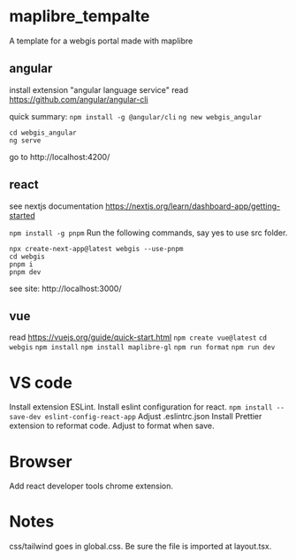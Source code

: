 # maplibre_tempalte
A template for a webgis portal made with maplibre


## angular
install extension "angular language service"
read https://github.com/angular/angular-cli

quick summary:
```npm install -g @angular/cli```
```ng new webgis_angular```
```
cd webgis_angular
ng serve
```
go to http://localhost:4200/
## react
see nextjs documentation https://nextjs.org/learn/dashboard-app/getting-started

```npm install -g pnpm```
Run the following commands, say yes to use src folder.
```
npx create-next-app@latest webgis --use-pnpm
cd webgis
pnpm i
pnpm dev
```
see site: http://localhost:3000/

## vue
read https://vuejs.org/guide/quick-start.html
```npm create vue@latest```
```cd webgis```
```npm install```
```npm install maplibre-gl```
```npm run format```
```npm run dev```

# VS code

Install extension ESLint.
Install eslint configuration for react.
```npm install --save-dev eslint-config-react-app```
Adjust .eslintrc.json
Install Prettier extension to reformat code. Adjust to format when save.

# Browser
Add react developer tools chrome extension.

# Notes
css/tailwind goes in global.css. Be sure the file is imported at layout.tsx.